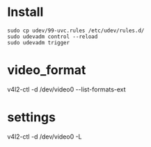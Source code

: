 # Install
```
sudo cp udev/99-uvc.rules /etc/udev/rules.d/
sudo udevadm control --reload
sudo udevadm trigger
```

# video_format
v4l2-ctl -d /dev/video0 --list-formats-ext

# settings
v4l2-ctl -d /dev/video0 -L 